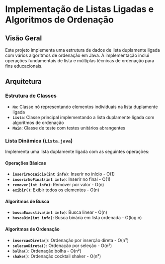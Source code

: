# Implementação de Listas Ligadas e Algoritmos de Ordenação

## Visão Geral
Este projeto implementa uma estrutura de dados de lista duplamente ligada com vários algoritmos de ordenação em Java. A implementação inclui operações fundamentais de lista e múltiplas técnicas de ordenação para fins educacionais.

## Arquitetura

### Estrutura de Classes
- **`No`**: Classe nó representando elementos individuais na lista duplamente ligada
- **`Lista`**: Classe principal implementando a lista duplamente ligada com algoritmos de ordenação
- **`Main`**: Classe de teste com testes unitários abrangentes


### Lista Dinâmica (`Lista.java`)
Implementa uma lista duplamente ligada com as seguintes operações:

#### Operações Básicas
- **`inserirNoInicio(int info)`**: Inserir no início - O(1)
- **`inserirNoFinal(int info)`**: Inserir no final - O(1)
- **`remover(int info)`**: Remover por valor - O(n)
- **`exibir()`**: Exibir todos os elementos - O(n)

#### Algoritmos de Busca
- **`buscaExaustiva(int info)`**: Busca linear - O(n)
- **`buscaBin(int info)`**: Busca binária em lista ordenada - O(log n)

#### Algoritmos de Ordenação
- **`insercaoDireta()`**: Ordenação por inserção direta - O(n²)
- **`selecaoDireta()`**: Ordenação por seleção - O(n²)
- **`bolha()`**: Ordenação bolha - O(n²)
- **`shake()`**: Ordenação cocktail shaker - O(n²)
